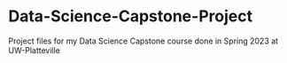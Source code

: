 # Data-Science-Capstone-Project
Project files for my Data Science Capstone course done in Spring 2023 at UW-Platteville
